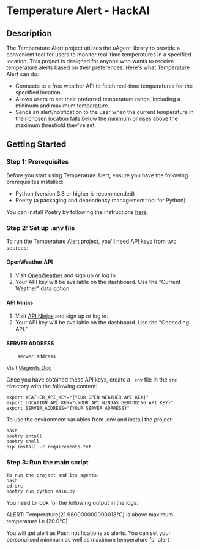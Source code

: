 
# Temperature Alert - HackAI

## Description

The Temperature Alert project utilizes the uAgent library to provide a convenient tool for users to monitor real-time temperatures in a specified location. This project is designed for anyone who wants to receive temperature alerts based on their preferences. Here's what Temperature Alert can do:

- Connects to a free weather API to fetch real-time temperatures for the specified location.
- Allows users to set their preferred temperature range, including a minimum and maximum temperature.
- Sends an alert/notification to the user when the current temperature in their chosen location falls below the minimum or rises above the maximum threshold they've set.

## Getting Started

### Step 1: Prerequisites

Before you start using Temperature Alert, ensure you have the following prerequisites installed:

- Python (version 3.8 or higher is recommended)
- Poetry (a packaging and dependency management tool for Python)

You can install Poetry by following the instructions [here](https://python-poetry.org/docs/).

### Step 2: Set up .env file

To run the Temperature Alert project, you'll need API keys from two sources:

#### OpenWeather API

1. Visit [OpenWeather](https://openweathermap.org/api) and sign up or log in.
2. Your API key will be available on the dashboard. Use the "Current Weather" data option.

#### API Ninjas

1. Visit [API Ninjas](https://api-ninjas.com/api/geocoding) and sign up or log in.
2. Your API key will be available on the dashboard. Use the "Geocoding API."
   
#### SERVER ADDRESS 

```bash
    server.address
```

Visit [Uagents Doc](https://fetch.ai/docs/guides/agents/getting-uagent-address)

Once you have obtained these API keys, create a `.env` file in the `src` directory with the following content:


```
export WEATHER_API_KEY="{YOUR OPEN WEATHER API KEY}"
export LOCATION_API_KEY="{YOUR API NINJAS GEOCODING API KEY}"
export SERVER_ADDRESS="{YOUR SERVER ADRRESS}"
```

To use the environment variables from .env and install the project:
~~~
bash
poetry intall
poetry shell
pip install -r requirements.txt
~~~
### Step 3: Run the main script
~~~
To run the project and its agents:
bash
cd src
poetry run python main.py
~~~


You need to look for the following output in the logs:

ALERT: Temperature(21.980000000000018°C) is above maximum temperature i.e (20.0°C)


You will get alert as Push notifications as alerts.
You can set your personalised minimum as well as maximum temperature for alert

